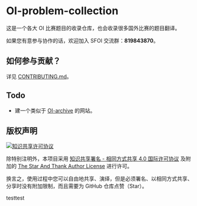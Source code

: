 # OI-problem-collection

这是一个各大 OI 比赛题目的收录仓库，也会收录很多国外比赛的题目翻译。

如果您有意参与协作的话，欢迎加入 SFOI 交流群：**819843870**。

## 如何参与贡献？

详见 [CONTRIBUTING.md](./CONTRIBUTING.md)。

## Todo

- 建一个类似于 [OI-archive](https://oi-archive.org) 的网站。

## 版权声明

[![知识共享许可协议](https://i.creativecommons.org/l/by-sa/4.0/88x31.png)](https://creativecommons.org/licenses/by-sa/4.0/deed.zh)

除特别注明外，本项目采用 [知识共享署名 - 相同方式共享 4.0 国际许可协议](https://creativecommons.org/licenses/by-sa/4.0/deed.zh) 及附加的 [The Star And Thank Author License](https://github.com/zTrix/sata-license) 进行许可。

换言之，使用过程中您可以自由地共享、演绎，但是必须署名、以相同方式共享、分享时没有附加限制，而且需要为 GitHub 仓库点赞（Star）。

testtest
